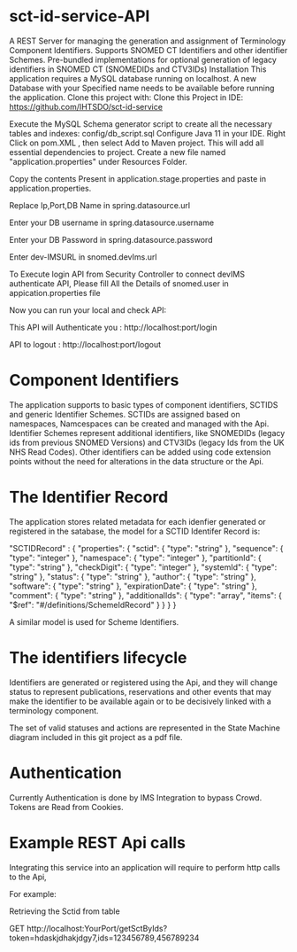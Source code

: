 # sct-id-service-API   
A REST Server for managing the generation and assignment of Terminology Component Identifiers. Supports SNOMED CT Identifiers and other identifier Schemes. Pre-bundled implementations for optional generation of legacy identifiers in SNOMED CT (SNOMEDIDs and CTV3IDs)
Installation
This application requires a MySQL database running on localhost. A new Database with your Specified name needs to be available before running the application.
Clone this project with:
Clone this Project in IDE: https://github.com/IHTSDO/sct-id-service

Execute the MySQL Schema generator script to create all the necessary tables and indexes:
config/db_script.sql
Configure Java 11 in your IDE.
Right Click on pom.XML , then select Add to Maven project. This will add all essential dependencies to project.
Create a new file named "application.properties" under Resources Folder.

Copy the contents Present in application.stage.properties and paste in application.properties.

Replace Ip,Port,DB Name in spring.datasource.url

Enter your DB username in spring.datasource.username

Enter your DB Password in spring.datasource.password

Enter dev-IMSURL in snomed.devIms.url

To Execute login API from Security Controller to connect devIMS authenticate API,
Please fill All the Details of snomed.user in appication.properties file

Now you can run your local and check API:

This API will Authenticate you : http://localhost:port/login

API to logout : http://localhost:port/logout

# Component Identifiers
The application supports to basic types of component identifiers, SCTIDS and generic Identifier Schemes. SCTIDs are assigned based on namespaces, Namcespaces can be created and managed with the Api. Identifier Schemes represent additional identifiers, like SNOMEDIDs (legacy ids from previous SNOMED Versions) and CTV3IDs (legacy Ids from the UK NHS Read Codes). Other identifiers can be added using code extension points without the need for alterations in the data structure or the Api.

# The Identifier Record

The application stores related metadata for each idenfier generated or registered in the satabase, the model for a SCTID Identifer Record is:

"SCTIDRecord" : {
            "properties": {
                "sctid": {
                    "type": "string"
                },
                "sequence": {
                    "type": "integer"
                },
                "namespace": {
                    "type": "integer"
                },
                "partitionId": {
                    "type": "string"
                },
                "checkDigit": {
                    "type": "integer"
                },
                "systemId": {
                    "type": "string"
                },
                "status": {
                    "type": "string"
                },
                "author": {
                    "type": "string"
                },
                "software": {
                    "type": "string"
                },
                "expirationDate": {
                    "type": "string"
                },
                "comment": {
                    "type": "string"
                },
                "additionalIds": {
                  "type": "array",
                  "items": {
                    "$ref": "#/definitions/SchemeIdRecord"
                  }
                }
            }
        }
        
A similar model is used for Scheme Identifiers.

# The identifiers lifecycle

Identifiers are generated or registered using the Api, and they will change status to represent publications, reservations and other events that may make the identifier to be available again or to be decisively linked with a terminology component.

The set of valid statuses and actions are represented in the State Machine diagram included in this git project as a pdf file.

# Authentication

Currently Authentication is done by IMS Integration to bypass Crowd. Tokens are Read from Cookies.

# Example REST Api calls

Integrating this service into an application will require to perform http calls to the Api, 

For example:

Retrieving the Sctid from table

GET http://localhost:YourPort/getSctByIds?token=hdaskjdhakjdgy7,ids=123456789,456789234


